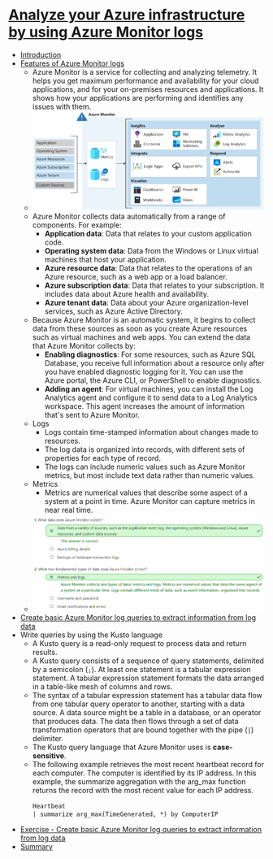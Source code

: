 # [Analyze your Azure infrastructure by using Azure Monitor logs](https://docs.microsoft.com/en-au/learn/modules/analyze-infrastructure-with-azure-monitor-logs/index)
- [Introduction](https://docs.microsoft.com/en-au/learn/modules/analyze-infrastructure-with-azure-monitor-logs/1-introduction/)
- [Features of Azure Monitor logs](https://docs.microsoft.com/en-au/learn/modules/analyze-infrastructure-with-azure-monitor-logs/2-features-azure-monitor-log/)
  - Azure Monitor is a service for collecting and analyzing telemetry. It helps you get maximum performance and availability for your cloud applications, and for your on-premises resources and applications. It shows how your applications are performing and identifies any issues with them.
  - ![](2019-11-24-17-24-20.png)
  - Azure Monitor collects data automatically from a range of components. For example:
    - **Application data**: Data that relates to your custom application code.
    - **Operating system data**: Data from the Windows or Linux virtual machines that host your application.
    - **Azure resource data**: Data that relates to the operations of an Azure resource, such as a web app or a load balancer.
    - **Azure subscription data**: Data that relates to your subscription. It includes data about Azure health and availability.
    - **Azure tenant data**: Data about your Azure organization-level services, such as Azure Active Directory.
  - Because Azure Monitor is an automatic system, it begins to collect data from these sources as soon as you create Azure resources such as virtual machines and web apps. You can extend the data that Azure Monitor collects by:
    - **Enabling diagnostics**: For some resources, such as Azure SQL Database, you receive full information about a resource only after you have enabled diagnostic logging for it. You can use the Azure portal, the Azure CLI, or PowerShell to enable diagnostics.
    - **Adding an agent**: For virtual machines, you can install the Log Analytics agent and configure it to send data to a Log Analytics workspace. This agent increases the amount of information that's sent to Azure Monitor.
  - Logs
    - Logs contain time-stamped information about changes made to resources. 
    - The log data is organized into records, with different sets of properties for each type of record. 
    - The logs can include numeric values such as Azure Monitor metrics, but most include text data rather than numeric values.
  - Metrics
    - Metrics are numerical values that describe some aspect of a system at a point in time. Azure Monitor can capture metrics in near real time. 
  - ![](2019-11-24-17-37-01.png)
- [Create basic Azure Monitor log queries to extract information from log data](https://docs.microsoft.com/en-au/learn/modules/analyze-infrastructure-with-azure-monitor-logs/3-create-log-queries/)
- Write queries by using the Kusto language
  - A Kusto query is a read-only request to process data and return results.
  - A Kusto query consists of a sequence of query statements, delimited by a semicolon (`;`). At least one statement is a tabular expression statement. A tabular expression statement formats the data arranged in a table-like mesh of columns and rows.
  - The syntax of a tabular expression statement has a tabular data flow from one tabular query operator to another, starting with a data source. A data source might be a table in a database, or an operator that produces data. The data then flows through a set of data transformation operators that are bound together with the pipe (`|`) delimiter.
  - The Kusto query language that Azure Monitor uses is **case-sensitive**.
  - The following example retrieves the most recent heartbeat record for each computer. The computer is identified by its IP address. In this example, the summarize aggregation with the arg_max function returns the record with the most recent value for each IP address.
    ```
    Heartbeat
    | summarize arg_max(TimeGenerated, *) by ComputerIP
    ```
- [Exercise - Create basic Azure Monitor log queries to extract information from log data](https://docs.microsoft.com/en-au/learn/modules/analyze-infrastructure-with-azure-monitor-logs/4-exercise-create-log-queries/)
- [Summary](https://docs.microsoft.com/en-au/learn/modules/analyze-infrastructure-with-azure-monitor-logs/5-summary/)